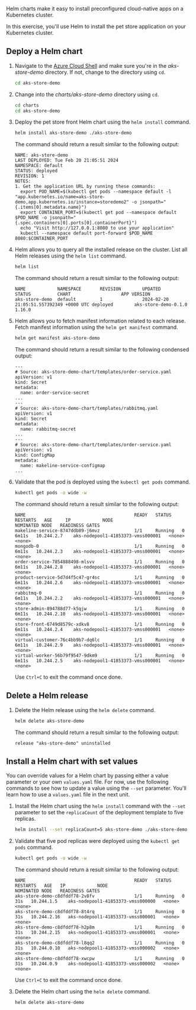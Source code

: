 Helm charts make it easy to install preconfigured cloud-native apps on a Kubernetes cluster.

In this exercise, you'll use Helm to install the pet store application on your Kubernetes cluster.

## Deploy a Helm chart

1. Navigate to the [Azure Cloud Shell](https://shell.azure.com) and make sure you're in the *aks-store-demo* directory. If not, change to the directory using `cd`.

    ```bash
    cd aks-store-demo
    ```

2. Change into the *charts/aks-store-demo* directory using `cd`.

    ```bash
    cd charts
    cd aks-store-demo
    ```

3. Deploy the pet store front Helm chart using the `helm install` command.

    ```bash
    helm install aks-store-demo ./aks-store-demo
    ```

    The command should return a result similar to the following output:

    ```output
    NAME: aks-store-demo
    LAST DEPLOYED: Tue Feb 20 21:05:51 2024
    NAMESPACE: default
    STATUS: deployed
    REVISION: 1
    NOTES:
    1. Get the application URL by running these commands:
      export POD_NAME=$(kubectl get pods --namespace default -l "app.kubernetes.io/name=aks-store-demo,app.kubernetes.io/instance=storedemo2" -o jsonpath="{.items[0].metadata.name}")
      export CONTAINER_PORT=$(kubectl get pod --namespace default $POD_NAME -o jsonpath="{.spec.containers[0].ports[0].containerPort}")
      echo "Visit http://127.0.0.1:8080 to use your application"
      kubectl --namespace default port-forward $POD_NAME 8080:$CONTAINER_PORT
    ```

4. Helm allows you to query all the installed release on the cluster. List all Helm releases using the `helm list` command.

    ```bash
    helm list
    ```

    The command should return a result similar to the following output:

    ```output
    NAME            NAMESPACE       REVISION        UPDATED                                 STATUS          CHART                   APP VERSION
    aks-store-demo  default         1               2024-02-20 21:05:51.557392349 +0000 UTC deployed        aks-store-demo-0.1.0    1.16.0
    ```

5. Helm allows you to fetch manifest information related to each release. Fetch manifest information using the `helm get manifest` command.

    ```bash
    helm get manifest aks-store-demo
    ```

    The command should return a result similar to the following condensed output:

    ```output
    ---
    # Source: aks-store-demo-chart/templates/order-service.yaml
    apiVersion: v1
    kind: Secret
    metadata:
      name: order-service-secret
    ...
    ---
    # Source: aks-store-demo-chart/templates/rabbitmq.yaml
    apiVersion: v1
    kind: Secret
    metadata:
      name: rabbitmq-secret
    ...
    ---
    # Source: aks-store-demo-chart/templates/order-service.yaml
    apiVersion: v1
    kind: ConfigMap
    metadata:
      name: makeline-service-configmap
    ...
    ```

6. Validate that the pod is deployed using the `kubectl get pods` command.

    ```bash
    kubectl get pods -o wide -w
    ```

    The command should return a result similar to the following output:

    ```output
    NAME                                         READY   STATUS    RESTARTS   AGE     IP            NODE                                NOMINATED NODE   READINESS GATES
    makeline-service-8747ddb89-j6mvz             1/1     Running   0          6m11s   10.244.2.7    aks-nodepool1-41853373-vmss000001   <none>           <none>
    mongodb-0                                    1/1     Running   0          6m11s   10.244.2.3    aks-nodepool1-41853373-vmss000001   <none>           <none>
    order-service-7854888498-mlsvv               1/1     Running   0          6m11s   10.244.2.8    aks-nodepool1-41853373-vmss000001   <none>           <none>
    product-service-5d7d4f5c47-gr4sc             1/1     Running   0          6m11s   10.244.2.6    aks-nodepool1-41853373-vmss000001   <none>           <none>
    rabbitmq-0                                   1/1     Running   0          6m11s   10.244.2.2    aks-nodepool1-41853373-vmss000001   <none>           <none>
    store-admin-894788d77-k5qjw                  1/1     Running   0          6m11s   10.244.2.10   aks-nodepool1-41853373-vmss000001   <none>           <none>
    store-front-6749d8579c-xdkv8                 1/1     Running   0          6m11s   10.244.2.4    aks-nodepool1-41853373-vmss000001   <none>           <none>
    virtual-customer-76c4bb9b7-dq6lc             1/1     Running   0          6m11s   10.244.2.9    aks-nodepool1-41853373-vmss000001   <none>           <none>
    virtual-worker-56b79f9547-9dkm9              1/1     Running   0          6m11s   10.244.2.5    aks-nodepool1-41853373-vmss000001   <none>           <none>
    ```

    Use `Ctrl+C` to exit the command once done.

## Delete a Helm release

1. Delete the Helm release using the `helm delete` command.

    ```bash
    helm delete aks-store-demo
    ```

    The command should return a result similar to the following output:

    ```output
    release "aks-store-demo" uninstalled
    ```

## Install a Helm chart with set values

You can override values for a Helm chart by passing either a value parameter or your own `values.yaml` file. For now, use the following commands to see how to update a value using the `--set` parameter. You'll learn how to use a `values.yaml` file in the next unit.

1. Install the Helm chart using the `helm install` command with the `--set` parameter to set the `replicaCount` of the deployment template to five replicas.

    ``` bash
    helm install --set replicaCount=5 aks-store-demo ./aks-store-demo
    ```

2. Validate that five pod replicas were deployed using the `kubectl get pods` command.

    ```bash
    kubectl get pods -o wide -w
    ```

    The command should return a result similar to the following output:

    ```output
    NAME                                         READY   STATUS     RESTARTS   AGE   IP            NODE                                NOMINATED NODE   READINESS GATES
    aks-store-demo-c8dfddf78-2v8fv               1/1     Running   0          31s   10.244.1.5    aks-nodepool1-41853373-vmss000000   <none>           <none>
    aks-store-demo-c8dfddf78-8t4rq               1/1     Running   0          31s   10.244.2.16   aks-nodepool1-41853373-vmss000001   <none>           <none>
    aks-store-demo-c8dfddf78-h2p8m               1/1     Running   0          31s   10.244.2.15   aks-nodepool1-41853373-vmss000001   <none>           <none>
    aks-store-demo-c8dfddf78-l8qq2               1/1     Running   0          31s   10.244.0.10   aks-nodepool1-41853373-vmss000002   <none>           <none>
    aks-store-demo-c8dfddf78-xwcpw               1/1     Running   0          31s   10.244.0.9    aks-nodepool1-41853373-vmss000002   <none>           <none>
    ```

    Use `Ctrl+C` to exit the command once done.

3. Delete the Helm chart using the `helm delete` command.

    ```bash
    helm delete aks-store-demo
    ```
